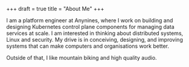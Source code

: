 +++
draft = true
title = "About Me"
+++

I am a platform engineer at Anynines, where I work on building and designing 
Kubernetes control plane components for managing data services at scale. I am
interested in thinking about distributed systems, Linux and security. My drive
is in conceiving, designing, and improving systems that can make computers and
organisations work better.

Outside of that, I like mountain biking and high quality audio.
